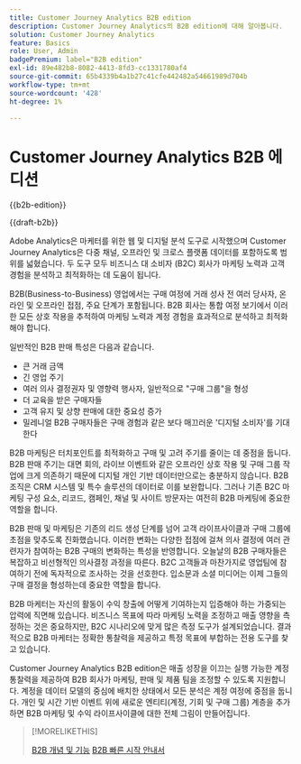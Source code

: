 ```yaml
---
title: Customer Journey Analytics B2B edition
description: Customer Journey Analytics의 B2B edition에 대해 알아봅니다.
solution: Customer Journey Analytics
feature: Basics
role: User, Admin
badgePremium: label="B2B edition"
exl-id: 89e482b8-8082-4413-8fd3-cc1331780af4
source-git-commit: 65b4339b4a1b27c41cfe442482a54661989d704b
workflow-type: tm+mt
source-wordcount: '428'
ht-degree: 1%

---
```



# Customer Journey Analytics B2B 에디션

{{b2b-edition}}

{{draft-b2b}}

Adobe Analytics은 마케터를 위한 웹 및 디지털 분석 도구로 시작했으며 Customer Journey Analytics은 다중 채널, 오프라인 및 크로스 플랫폼 데이터를 포함하도록 범위를 넓혔습니다.  두 도구 모두 비즈니스 대 소비자 (B2C) 회사가 마케팅 노력과 고객 경험을 분석하고 최적화하는 데 도움이 됩니다.

B2B(Business-to-Business) 영업에서는 구매 여정에 거래 성사 전 여러 당사자, 온라인 및 오프라인 접점, 주요 단계가 포함됩니다. B2B 회사는 통합 여정 보기에서 이러한 모든 상호 작용을 추적하여 마케팅 노력과 계정 경험을 효과적으로 분석하고 최적화해야 합니다.

일반적인 B2B 판매 특성은 다음과 같습니다.

* 큰 거래 금액
* 긴 영업 주기
* 여러 의사 결정권자 및 영향력 행사자, 일반적으로 &quot;구매 그룹&quot;을 형성
* 더 교육을 받은 구매자들
* 고객 유지 및 상향 판매에 대한 중요성 증가
* 밀레니얼 B2B 구매자들은 구매 경험과 같은 보다 매끄러운 &#39;디지털 소비자&#39;를 기대한다

B2B 마케팅은 터치포인트를 최적화하고 구매 및 고려 주기를 줄이는 데 중점을 둡니다. B2B 판매 주기는 대면 회의, 라이브 이벤트와 같은 오프라인 상호 작용 및 구매 그룹 작업에 크게 의존하기 때문에 디지털 개인 기반 데이터만으로는 충분하지 않습니다. B2B 조직은 CRM 시스템 및 특수 솔루션의 데이터로 이를 보완합니다. 그러나 기존 B2C 마케팅 구성 요소, 리코드, 캠페인, 채널 및 사이트 방문자는 여전히 B2B 마케팅에 중요한 역할을 합니다.

B2B 판매 및 마케팅은 기존의 리드 생성 단계를 넘어 고객 라이프사이클과 구매 그룹에 초점을 맞추도록 진화했습니다. 이러한 변화는 다양한 접점에 걸쳐 의사 결정에 여러 관련자가 참여하는 B2B 구매의 변화하는 특성을 반영합니다. 오늘날의 B2B 구매자들은 복잡하고 비선형적인 의사결정 과정을 따른다. B2C 고객들과 마찬가지로 영업팀에 참여하기 전에 독자적으로 조사하는 것을 선호한다. 입소문과 소셜 미디어는 이제 그들의 구매 결정을 형성하는데 중요한 역할을 합니다.

B2B 마케터는 자신의 활동이 수익 창출에 어떻게 기여하는지 입증해야 하는 가중되는 압력에 직면해 있습니다.  비즈니스 목표에 따라 마케팅 노력을 조정하고 매출 영향을 측정하는 것은 중요하지만, B2C 시나리오에 맞게 많은 측정 도구가 설계되었습니다. 결과적으로 B2B 마케터는 정확한 통찰력을 제공하고 특정 목표에 부합하는 전용 도구를 찾고 있습니다.

Customer Journey Analytics B2B edition은 매출 성장을 이끄는 실행 가능한 계정 통찰력을 제공하여 B2B 회사가 마케팅, 판매 및 제품 팀을 조정할 수 있도록 지원합니다. 계정을 데이터 모델의 중심에 배치한 상태에서 모든 분석은 계정 여정에 중점을 둡니다. 개인 및 시간 기반 이벤트 위에 새로운 엔티티(계정, 기회 및 구매 그룹) 계층을 추가하면 B2B 마케팅 및 수익 라이프사이클에 대한 전체 그림이 만들어집니다.


>[!MORELIKETHIS]
>
>[B2B 개념 및 기능](cja-b2b-concepts-features.md)
>[B2B 빠른 시작 안내서](cja-b2b-quick-start-guide.md)
>
